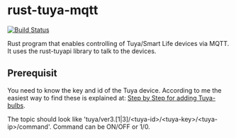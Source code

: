 # rust-tuya-mqtt
[![Build Status](https://travis-ci.com/EmilSodergren/rust-tuya-mqtt.svg?branch=master)](https://travis-ci.com/EmilSodergren/rust-tuya-mqtt)

Rust program that enables controlling of Tuya/Smart Life devices via MQTT. It uses the rust-tuyapi library to talk to the devices.

## Prerequisit
You need to know the key and id of the Tuya device. According to me the easiest way to find these is explained at: [Step by Step for adding Tuya-bulbs](https://community.openhab.org/t/step-by-step-guide-for-adding-tuya-bulbs-wi-fi-smart-led-smart-life-app-to-oh2-using-tuya-mqtt-js-by-agentk/59371).

The topic should look like 'tuya/ver3.[1|3]/\<tuya-id>/\<tuya-key>/\<tuya-ip>/command'. Command can be ON/OFF or 1/0.

